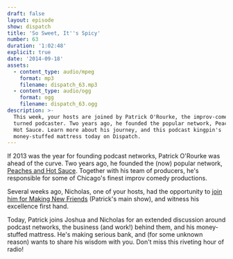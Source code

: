 ```yaml
---
draft: false
layout: episode
show: dispatch
title: 'So Sweet, It''s Spicy'
number: 63
duration: '1:02:48'
explicit: true
date: '2014-09-18'
assets:
  - content_type: audio/mpeg
    format: mp3
    filename: dispatch_63.mp3
  - content_type: audio/ogg
    format: ogg
    filename: dispatch_63.ogg
description: >-
  This week, your hosts are joined by Patrick O'Rourke, the improv-comedian
  turned podcaster. Two years ago, he founded the popular network, Peaches and
  Hot Sauce. Learn more about his journey, and this podcast kingpin's
  money-stuffed mattress today on Dispatch.
---
```

If 2013 was the year for founding podcast networks, Patrick O'Rourke was ahead of the curve. Two years ago, he founded the (now) popular network, [Peaches and Hot Sauce](http://peachesandhotsauce.com). Together with his team of producers, he's responsible for some of Chicago's finest improv comedy productions.

Several weeks ago, Nicholas, one of your hosts, had the opportunity to [join him for Making New Friends](http://peachesandhotsauce.com/podcasts/making-new-friends/better-than-jerky) (Patrick's main show), and witness his excellence first hand.

Today, Patrick joins Joshua and Nicholas for an extended discussion around podcast networks, the business (and work!) behind them, and his money-stuffed mattress. He's making serious bank, and (for some unknown reason) wants to share his wisdom with you. Don't miss this riveting hour of radio!